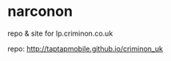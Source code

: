 narconon
========

repo & site for lp.criminon.co.uk

repo: http://taptapmobile.github.io/criminon_uk
